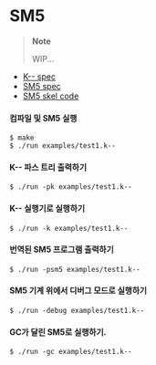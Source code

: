 # SM5

> **Note**
> 
> WIP...

* [K-- spec](http://ropas.snu.ac.kr/~ta/4190.310/22/document/K_doc/k--.pdf)
* [SM5 spec](http://kwangkeunyi.snu.ac.kr/4190.310/22/hw6.pdf)
* [SM5 skel code](http://ropas.snu.ac.kr/~ta/4190.310/22/document/SM5_skel.zip)

#### 컴파일 및 SM5 실행

```shell
$ make
$ ./run examples/test1.k--
```

#### K-- 파스 트리 출력하기

```shell
$ ./run -pk examples/test1.k--
```

#### K-- 실행기로 실행하기

```shell
$ ./run -k examples/test1.k--
```

#### 번역된 SM5 프로그램 출력하기

```shell
$ ./run -psm5 examples/test1.k--
```

#### SM5 기계 위에서 디버그 모드로 실행하기

```shell
$ ./run -debug examples/test1.k--
```

#### GC가 달린 SM5로 실행하기.

```shell
$ ./run -gc examples/test1.k--
```
